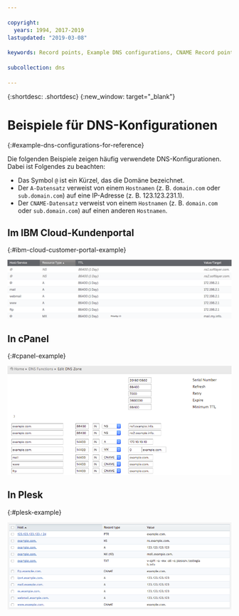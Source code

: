 ```yaml
---

copyright:
  years: 1994, 2017-2019
lastupdated: "2019-03-08"

keywords: Record points, Example DNS configurations, CNAME Record points

subcollection: dns

---
```


{:shortdesc: .shortdesc}
{:new_window: target="_blank"}

# Beispiele für DNS-Konfigurationen
{:#example-dns-configurations-for-reference}

Die folgenden Beispiele zeigen häufig verwendete DNS-Konfigurationen. Dabei ist Folgendes zu beachten:

 * Das Symbol `@` ist ein Kürzel, das die Domäne bezeichnet.
 * Der `A-Datensatz` verweist von einem `Hostnamen` (z. B. `domain.com` oder `sub.domain.com`) auf eine IP-Adresse (z. B. 123.123.231.1).
 * Der `CNAME-Datensatz` verweist von einem `Hostnamen` (z. B. `domain.com` oder `sub.domain.com`) auf einen anderen `Hostnamen`.

## Im IBM Cloud-Kundenportal
{:#ibm-cloud-customer-portal-example}

![Abbildung 1: Beispiel für DNS-Zone im IBM Cloud-Kundenportal](images/dns1.png)


## In cPanel
{:#cpanel-example}

![Abbildung 2: Beispiel für DNS-Zone in cPanel](images/cpaneldns.png)


## In Plesk
{:#plesk-example}

![Abbildung 3: Beispiel für DNS-Zone in Plesk](images/plesk2dns.png)
